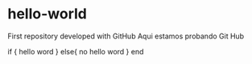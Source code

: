 # hello-world
First repository developed with GitHub
Aqui estamos probando Git Hub

if {
   hello word
}
else{
  no hello word
}
end
